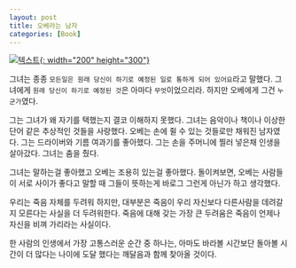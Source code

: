 ```yaml
---
layout: post
title: 오베라는 남자
categories: [Book]
---
```


[![텍스트](http://image.yes24.com/Goods/17932082/800x0){: width="200" height="300"}](http://www.yes24.com/Product/Goods/17932082?scode=032&OzSrank=1)

그녀는 종종 `모든일은 원래 당신이 하기로 예정된 일로 통하게 되어 있어요`라고 말했다. 그녀에게 `원래 당신이 하기로 예정된 것`은 아마다 `무엇`이었으리라.
하지만 오베에게 그건 `누군가`였다.

그는 그녀가 왜 자기를 택했는지 결코 이해하지 못했다. 그녀는 음악이나 책이나 이상한 단어 같은 추상적인 것들을 사랑했다. 오베는 손에 쥘 수 있는 것들로만 채워진 남자였다.
그는 드라이버와 기름 여과기를 좋아했다. 그는 손을 주머니에 찔러 넣은채 인생을 살아갔다. 그녀는 춤을 췄다.

그녀는 말하는걸 좋아했고 오베는 조용히 있는걸 좋아했다. 돌이켜보면, 오베는 사람들이 서로 사이가 좋다고 말할 때 그들이 뜻하는게 바로그 그런게 아닌가 하고 생각했다.

우리는 죽음 자체를 두려워 하지만, 대부분은 죽음이 우리 자신보다 다른사람을 데려갈지 모른다는 사실을 더 두려워한다. 죽음에 대해 갖는 가장 큰 두려움은 죽음이 언제나 자신을 
비껴 가리라는 사실이다.

한 사람의 인생에서 가장 고통스러운 순간 중 하나는, 아마도 바라볼 시간보단 돌아볼 시간이 더 많다는 나이에 도달 했다는 깨달음과 함께 찾아올 것이다.